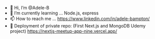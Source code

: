 - 👋 Hi, I’m @Adele-B
- 🌱 I’m currently learning ... Node.js, express
- 📫 How to reach me ... https://www.linkedin.com/in/adele-bampton/
- 🔏 Deployment of private repo: (First Next.js and MongoDB Udemy project) https://nextjs-meetup-app-nine.vercel.app/
<!---
Adele-B/Adele-B is a ✨ special ✨ repository because its `README.md` (this file) appears on your GitHub profile.
You can click the Preview link to take a look at your changes.
--->
